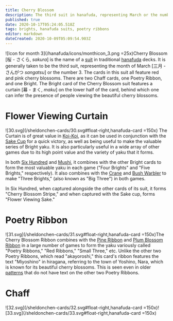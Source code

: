 ```yaml
---
title: Cherry Blossom
description: The third suit in hanafuda, representing March or the number 3
published: true
date: 2020-10-17T05:24:05.518Z
tags: brights, hanafuda suits, poetry ribbons
editor: markdown
dateCreated: 2020-10-09T05:09:54.903Z
---
```


![Icon for month 3](/hanafuda/icons/monthicon_3.png =25x)Cherry Blossom [桜 - さくら, *sakura*] is the name of a [suit](/en/hanafuda/suits) in traditional [hanafuda](/en/hanafuda) decks. It is generally taken to be the third suit, representing the month of March [三月	- さんがつ	*sangatsu*] or the number 3. The cards in this suit all feature red and pink cherry blossoms. There are two Chaff cards, one Poetry Ribbon, and one Bright. The Bright card of the Cherry Blossom suit features a curtain [幕 - まく, *maku*] on the lower half of the card, behind which one can infer the presence of people viewing the beautiful cherry blossoms.
# Flower Viewing Curtain
![30.svg](/sheldonchen-cards/30.svg#float-right,hanafuda-card =150x) The Curtain is of great value in [Koi-Koi](/en/hanafuda/games/koi-koi), as it can be used in conjunction with the [Sake Cup](/en/hanafuda/suits/chrysanthemum#sake-cup) for a quick victory, as well as being useful to make the valuable series of Bright yaku. It is also particularly useful in a wide array of other games due to its high point value and the variety of yaku that it forms.

In both [Six Hundred](/en/hanafuda/games/roppyakken) and [Mushi](/en/hanafuda/games/mushi), it combines with the other Bright cards to form the most valuable yaku in each game ("Four Brights" and "Five Brights," respectively). It also combines with the [Crane](/en/hanafuda/suits/pine#crane-with-sun) and [Bush Warbler](/en/hanafuda/suits/plum-blossom#bush-warbler) to make "Three Brights," (also known as "Big Three") in both games.

In Six Hundred, when captured alongside the other cards of its suit, it forms "Cherry Blossom Stripe," and when captured with the Sake cup, forms "Flower Viewing Sake."

# Poetry Ribbon
![31.svg](/sheldonchen-cards/31.svg#float-right,hanafuda-card =150x)The Cherry Blossom Ribbon combines with the [Pine Ribbon](/en/hanafuda/suits/pine#poetry-ribbon) and [Plum Blossom Ribbon](/en/hanafuda/suits/plum-blossom#poetry-ribbon) in a large number of games to form the yaku variously called "Poetry Ribbons," "Red Ribbons," "Small Three," etc. Unlike the other two Poetry Ribbons, which read "akayoroshi," this card's ribbon features the text "Miyoshino" in hiragana, referring to the town of Yoshino, Nara, which is known for its beautiful cherry blossoms. This is seen even in older [patterns](/en/hanafuda/patterns) that do not have text on the other two Poetry Ribbons.
# Chaff
![32.svg](/sheldonchen-cards/32.svg#float-right,hanafuda-card =150x)![33.svg](/sheldonchen-cards/33.svg#float-right,hanafuda-card =150x)

